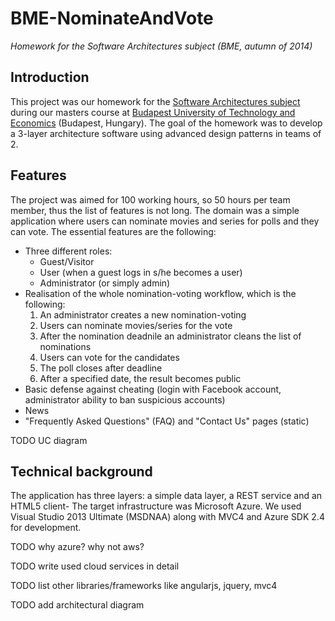 <h1>BME-NominateAndVote</h1>

<p><em>Homework for the Software Architectures subject (BME, autumn of 2014)</em></p>

<h2>Introduction</h2>

<p>This project was our homework for the <a href="https://portal.vik.bme.hu/kepzes/targyak/VIAUM105/en/" target="_blank">Software Architectures subject</a> during our masters course at <a href="http://www.bme.hu/?language=en" target="_blank">Budapest University of Technology and Economics</a> (Budapest, Hungary). The goal of the homework was to develop a 3-layer architecture software using advanced design patterns in teams of 2.</p>

<h2>Features</h2>

<p>
  The project was aimed for 100 working hours, so 50 hours per team member, thus the list of features is not long. The domain was a simple application where users can nominate movies and series for polls and they can vote. The essential features are the following:
  
  <ul>
    <li>
      Three different roles:
      <ul>
        <li>Guest/Visitor</li>
        <li>User (when a guest logs in s/he becomes a user)</li>
        <li>Administrator (or simply admin)</li>
      </ul>
    </li>
    <li>
      Realisation of the whole nomination-voting workflow, which is the following:
      <ol type="1">
        <li>An administrator creates a new nomination-voting</li>
        <li>Users can nominate movies/series for the vote</li>
        <li>After the nomination deadnile an administrator cleans the list of nominations</li>
        <li>Users can vote for the candidates</li>
        <li>The poll closes after deadline</li>
        <li>After a specified date, the result becomes public</li>
      </ol>
    </li>
    <li>Basic defense against cheating (login with Facebook account, administrator ability to ban suspicious accounts)</li>
    <li>News</li>
    <li>"Frequently Asked Questions" (FAQ) and "Contact Us" pages (static)</li>
  </ul>
</p>

TODO UC diagram

<h2>Technical background</h2>

<p>The application has three layers: a simple data layer, a REST service and an HTML5 client- The target infrastructure was Microsoft Azure. We used Visual Studio 2013 Ultimate (MSDNAA) along with MVC4 and Azure SDK 2.4 for development.</p>

TODO why azure? why not aws?

TODO write used cloud services in detail

TODO list other libraries/frameworks like angularjs, jquery, mvc4

TODO add architectural diagram
